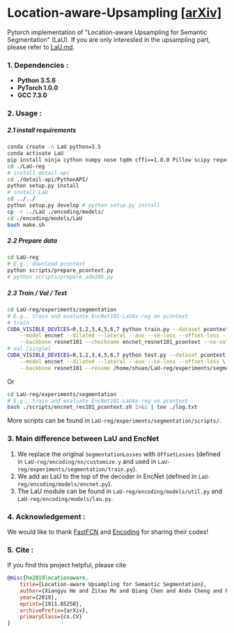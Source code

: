 # Location-aware-Upsampling [[arXiv]](https://arxiv.org/abs/1911.05250)
Pytorch implementation of "Location-aware Upsampling for Semantic Segmentation" (LaU). If you are only interested in the upsampling part, please refer to [LaU.md](./LaU/README.md). 

### 1. Dependencies :
* **Python 3.5.6**
* **PyTorch 1.0.0**
* **GCC 7.3.0**

### 2. Usage :
##### 2.1 install requirements
```sh
conda create -n LaU python=3.5
conda activate LaU
pip install ninja cython numpy nose tqdm cffi==1.0.0 Pillow scipy requests torch==1.0.0 torchvision==0.2.2.post2 
cd ./LaU-reg
# install detail-api
cd ./detail-api/PythonAPI/
python setup.py install
# install LaU
cd ../../
python setup.py develop # python setup.py install
cp -r ../LaU ./encoding/models/
cd ./encoding/models/LaU
bash make.sh
```
##### 2.2 Prepare data
```sh
cd LaU-reg
# E.g., download pcontext
python scripts/prepare_pcontext.py
# python scripts/prepare_ade20k.py
```
##### 2.3 Train / Val / Test
```sh
cd LaU-reg/experiments/segmentation
# E.g., train and evaluate EncNet101-LaU4x-reg on pcontext
# train
CUDA_VISIBLE_DEVICES=0,1,2,3,4,5,6,7 python train.py --dataset pcontext \
    --model encnet --dilated --lateral --aux --se-loss --offset-loss --batch-size 16\
    --backbone resnet101 --checkname encnet_resnet101_pcontext --no-val --offset-weight 0.3 --location-weight 0.1 --up-factor 4 --batch-size-per-gpu 2 --bottleneck-channel 64 --offset-branch-input-channel 512 --category 150 --base-size 520 --crop-size 480 --downsampled-input-size 60
# val [single]
CUDA_VISIBLE_DEVICES=0,1,2,3,4,5,6,7 python test.py --dataset pcontext \
    --model encnet --dilated --lateral --aux --se-loss --offset-loss \
    --backbone resnet101 --resume /home/shuan/LaU-reg/experiments/segmentation/runs/encnet_resnet101_pcontext/encnet/encnet_resnet101_pcontext/179_checkpoint.pth.tar --split val --mode test --up-factor 4 --batch-size-per-gpu 1 --bottleneck-channel 64 --offset-branch-input-channel 512 --category 150 --base-size 520 --crop-size 480 --downsampled-input-size 60 # --ms  
```
Or
```sh
cd LaU-reg/experiments/segmentation
# E.g., train and evaluate EncNet101-LaU4x-reg on pcontext
bash ./scripts/encnet_res101_pcontext.sh 2>&1 | tee ./log.txt
```
More scripts can be found in `LaU-reg/experiments/segmentation/scripts/`.

### 3. Main difference between LaU and EncNet
1. We replace the original `SegmentationLosses` with `OffsetLosses` (defined in `LaU-reg/encoding/nn/customize.y` and used in `LaU-reg/experiments/segmentation/train.py`). 
2. We add an LaU to the top of the decoder in EncNet (defined in `LaU-reg/encoding/models/encnet.py`).
3. The LaU module can be found in `LaU-reg/encoding/models/util.py` and `LaU-reg/encoding/models/lau.py`.

### 4. Acknowledgement :
We would like to thank [FastFCN](https://github.com/wuhuikai/FastFCN) and [Encoding](https://github.com/zhanghang1989/PyTorch-Encoding) for sharing their codes!

### 5. Cite : 
If you find this project helpful, please cite
```bib
@misc{he2019locationaware,
    title={Location-aware Upsampling for Semantic Segmentation},
    author={Xiangyu He and Zitao Mo and Qiang Chen and Anda Cheng and Peisong Wang and Jian Cheng},
    year={2019},
    eprint={1911.05250},
    archivePrefix={arXiv},
    primaryClass={cs.CV}
}
```
